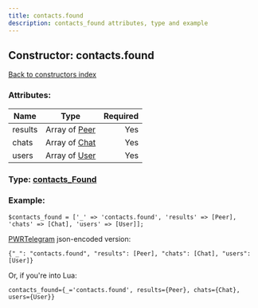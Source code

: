 ```yaml
---
title: contacts.found
description: contacts_found attributes, type and example
---
```

## Constructor: contacts.found  
[Back to constructors index](index.md)



### Attributes:

| Name     |    Type       | Required |
|----------|:-------------:|---------:|
|results|Array of [Peer](../types/Peer.md) | Yes|
|chats|Array of [Chat](../types/Chat.md) | Yes|
|users|Array of [User](../types/User.md) | Yes|



### Type: [contacts\_Found](../types/contacts_Found.md)


### Example:

```
$contacts_found = ['_' => 'contacts.found', 'results' => [Peer], 'chats' => [Chat], 'users' => [User]];
```  

[PWRTelegram](https://pwrtelegram.xyz) json-encoded version:

```
{"_": "contacts.found", "results": [Peer], "chats": [Chat], "users": [User]}
```


Or, if you're into Lua:  


```
contacts_found={_='contacts.found', results={Peer}, chats={Chat}, users={User}}

```


